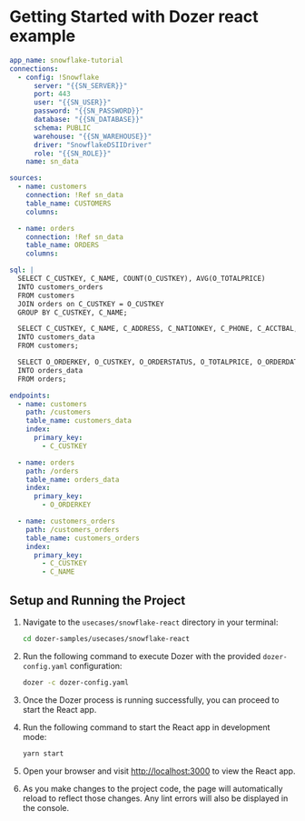 # Getting Started with Dozer react example

```yaml
app_name: snowflake-tutorial
connections:
  - config: !Snowflake
      server: "{{SN_SERVER}}"
      port: 443
      user: "{{SN_USER}}"
      password: "{{SN_PASSWORD}}"
      database: "{{SN_DATABASE}}"
      schema: PUBLIC
      warehouse: "{{SN_WAREHOUSE}}"
      driver: "SnowflakeDSIIDriver"
      role: "{{SN_ROLE}}"
    name: sn_data

sources:
  - name: customers
    connection: !Ref sn_data
    table_name: CUSTOMERS
    columns:

  - name: orders
    connection: !Ref sn_data
    table_name: ORDERS
    columns:

sql: |
  SELECT C_CUSTKEY, C_NAME, COUNT(O_CUSTKEY), AVG(O_TOTALPRICE)
  INTO customers_orders
  FROM customers
  JOIN orders on C_CUSTKEY = O_CUSTKEY
  GROUP BY C_CUSTKEY, C_NAME;

  SELECT C_CUSTKEY, C_NAME, C_ADDRESS, C_NATIONKEY, C_PHONE, C_ACCTBAL, C_MKTSEGMENT, C_COMMENT
  INTO customers_data
  FROM customers;

  SELECT O_ORDERKEY, O_CUSTKEY, O_ORDERSTATUS, O_TOTALPRICE, O_ORDERDATE, O_ORDERPRIORITY, O_CLERK, O_SHIPPRIORITY, O_COMMENT
  INTO orders_data
  FROM orders;

endpoints:
  - name: customers
    path: /customers
    table_name: customers_data
    index:
      primary_key:
        - C_CUSTKEY

  - name: orders
    path: /orders
    table_name: orders_data
    index:
      primary_key:
        - O_ORDERKEY

  - name: customers_orders
    path: /customers_orders
    table_name: customers_orders
    index:
      primary_key:
        - C_CUSTKEY
        - C_NAME
```

## Setup and Running the Project

1. Navigate to the `usecases/snowflake-react` directory in your terminal:

    ```bash
    cd dozer-samples/usecases/snowflake-react
    ```

2. Run the following command to execute Dozer with the provided `dozer-config.yaml` configuration:

    ```bash
    dozer -c dozer-config.yaml
    ```

3. Once the Dozer process is running successfully, you can proceed to start the React app.

4. Run the following command to start the React app in development mode:

    ```bash
    yarn start
    ```

5. Open your browser and visit [http://localhost:3000](http://localhost:3000) to view the React app.

6. As you make changes to the project code, the page will automatically reload to reflect those changes. Any lint errors will also be displayed in the console.
